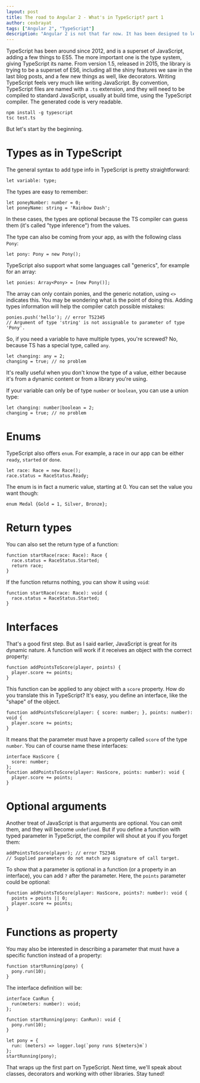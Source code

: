 ```yaml
---
layout: post
title: The road to Angular 2 - What's in TypeScript? part 1
author: cexbrayat
tags: ["Angular 2", "TypeScript"]
description: "Angular 2 is not that far now. It has been designed to leverage a lot of new wonderful things in Web development, like TypeScript. Let's have a look!"
---
```


TypeScript has been around since 2012, and is a superset of JavaScript, adding a few things to ES5. The more important one is the type system, giving TypeScript its name. From version 1.5, released in 2015, the library is trying to be a superset of ES6, including all the shiny features we saw in the last blog posts, and a few new things as well, like decorators.
Writing TypeScript feels very much like writing JavaScript. By convention, TypeScript files are named with a `.ts` extension, and they will need to be compiled to standard JavaScript, usually at build time, using the TypeScript compiler. The generated code is very readable.

    npm install -g typescript
    tsc test.ts

But let's start by the beginning.

# Types as in TypeScript

The general syntax to add type info in TypeScript is pretty straightforward:

    let variable: type;

The types are easy to remember:

    let poneyNumber: number = 0;
    let poneyName: string = 'Rainbow Dash';

In these cases, the types are optional because the TS compiler can guess them (it's called "type inference") from the values.

The type can also be coming from your app, as with the following class `Pony`:

    let pony: Pony = new Pony();

TypeScript also support what some languages call "generics", for example for an array:

    let ponies: Array<Pony> = [new Pony()];

The array can only contain ponies, and the generic notation, using `<>` indicates this. You may be wondering what is the point of doing this. Adding types information will help the compiler catch possible mistakes:

    ponies.push('hello'); // error TS2345
    // Argument of type 'string' is not assignable to parameter of type 'Pony'.

So, if you need a variable to have multiple types, you're screwed? No, because TS has a special type, called `any`.

    let changing: any = 2;
    changing = true; // no problem

It's really useful when you don't know the type of a value, either because it's from a dynamic content or from a library you're using.

If your variable can only be of type `number` or `boolean`, you can use a union type:

    let changing: number|boolean = 2;
    changing = true; // no problem

# Enums

TypeScript also offers `enum`. For example, a race in our app can be either `ready`, `started` or `done`.

    let race: Race = new Race();
    race.status = RaceStatus.Ready;

The enum is in fact a numeric value, starting at 0. You can set the value you want though:

    enum Medal {Gold = 1, Silver, Bronze};

# Return types

You can also set the return type of a function:

    function startRace(race: Race): Race {
      race.status = RaceStatus.Started;
      return race;
    }

If the function returns nothing, you can show it using `void`:

    function startRace(race: Race): void {
      race.status = RaceStatus.Started;
    }

# Interfaces

That's a good first step. But as I said earlier, JavaScript is great for its dynamic nature. A function will work if it receives an object with the correct property:

    function addPointsToScore(player, points) {
      player.score += points;
    }

This function can be applied to any object with a `score` property. How do you translate this in TypeScript? It's easy, you define an interface, like the "shape" of the object.

    function addPointsToScore(player: { score: number; }, points: number): void {
      player.score += points;
    }

It means that the parameter must have a property called `score` of the type `number`. You can of course name these interfaces:

    interface HasScore {
      score: number;
    };
    function addPointsToScore(player: HasScore, points: number): void {
      player.score += points;
    }

# Optional arguments

Another treat of JavaScript is that arguments are optional. You can omit them, and they will become `undefined`. But if you define a function with typed parameter in TypeScript, the compiler will shout at you if you forget them:

    addPointsToScore(player); // error TS2346
    // Supplied parameters do not match any signature of call target.

To show that a parameter is optional in a function (or a property in an interface), you can add `?` after the parameter. Here, the `points` parameter could be optional:

    function addPointsToScore(player: HasScore, points?: number): void {
      points = points || 0;
      player.score += points;
    }

# Functions as property

You may also be interested in describing a parameter that must have a specific function instead of a property:

    function startRunning(pony) {
      pony.run(10);
    }

The interface definition will be:

    interface CanRun {
      run(meters: number): void;
    };

    function startRunning(pony: CanRun): void {
      pony.run(10);
    }

    let pony = {
      run: (meters) => logger.log(`pony runs ${meters}m`)
    };
    startRunning(pony);

That wraps up the first part on TypeScript. Next time, we'll speak about classes, decorators and working with other libraries. Stay tuned!
